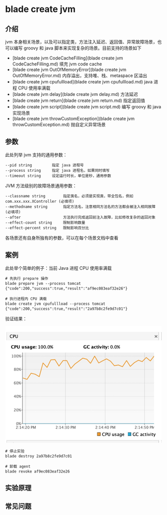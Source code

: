 # blade create jvm
## 介绍
jvm 本身相关场景，以及可以指定类，方法注入延迟、返回值、异常故障场景，也可以编写 groovy 和 java 脚本来实现复杂的场景。目前支持的场景如下
* [blade create jvm CodeCacheFilling](blade create jvm CodeCacheFilling.md) 填充 jvm code cache
* [blade create jvm OutOfMemoryError](blade create jvm OutOfMemoryError.md) 内存溢出，支持堆、栈、metaspace 区溢出
* [blade create jvm cpufullload](blade create jvm cpufullload.md) java 进程 CPU 使用率满载
* [blade create jvm delay](blade create jvm delay.md) 方法延迟
* [blade create jvm return](blade create jvm return.md) 指定返回值
* [blade create jvm script](blade create jvm script.md) 编写 groovy 和 java 实现场景
* [blade create jvm throwCustomException](blade create jvm throwCustomException.md) 抛自定义异常场景

## 参数
此处列举 jvm 支持的通用参数：
```
--pid string         指定 java 进程号
--process string     指定 java 进程名，如果同时填写
--timeout string     设定运行时长，单位是秒，通用参数
```

JVM 方法级别的故障场景通用参数：
```
--classname string        指定类名，必须是实现类，带全包名，例如 com.xxx.xxx.XController (必填项)
--methodname string       指定方法名，注意相同方法名的方法都会被注入相同故障 (必填项)
--after                   方法执行完成返回前注入故障，比如修改复杂的返回对象
--effect-count string     限制影响数量
--effect-percent string   限制影响百分比
```

各场景还有自身所独有的参数，可以在每个场景文档中查看

## 案例
此处举个简单的例子：当前 Java 进程 CPU 使用率满载
```
# 先执行 prepare 操作
blade prepare jvm --process tomcat
{"code":200,"success":true,"result":"af9ec083eaf32e26"}

# 执行进程内 CPU 满载
blade create jvm cpufullload --process tomcat
{"code":200,"success":true,"result":"2a97b8c2fe9d7c01"}
```

验证结果：

![-w461](media/15756201454147/15758721082138.jpg)

```
# 停止实验
blade destroy 2a97b8c2fe9d7c01

# 卸载 agent
blade revoke af9ec083eaf32e26
```

## 实验原理

## 常见问题
